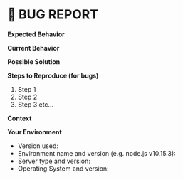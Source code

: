 # 🐛 BUG REPORT 
<!--
PLEASE DON'T DISCLOSE SECURITY-RELATED ISSUES PUBLICLY.
If you discover a security vulnerability, please send an e-mail to developers@xcash.foundation.
All security vulnerabilities will be promptly addressed.
-->

<!-- Provide a quick and comprehensive summary of the issue in the Title above -->
<!-- Example: bug: wallet balance doesn't display properly -->

**Expected Behavior**

<!-- Tell us what should happen -->

**Current Behavior**

<!-- Tell us what happens instead of the expected behavior -->

**Possible Solution**

<!-- Not obligatory, but suggest a fix/reason for the bug -->

**Steps to Reproduce (for bugs)**

<!-- Provide a link to a live example, or an unambiguous set of steps to -->
<!-- reproduce this bug. Include code to reproduce, if relevant, or screenshots -->

1. Step 1
2. Step 2
3. Step 3 etc...

**Context**

<!-- How has this issue affected you? What are you trying to accomplish? -->
<!-- Providing context helps us come up with a solution that is most useful in the real world -->

**Your Environment**

<!-- Include as many relevant details about the environment you experienced the bug in -->

- Version used:
- Environment name and version (e.g. node.js v10.15.3):
- Server type and version:
- Operating System and version:
